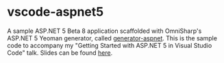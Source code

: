 # vscode-aspnet5
A sample ASP.NET 5 Beta 8 application scaffolded with OmniSharp's ASP.NET 5 Yeoman generator, called [generator-aspnet](https://github.com/omnisharp/generator-aspnet#readme). This is the sample code to accompany my "Getting Started with ASP.NET 5 in Visual Studio Code" talk. Slides can be found [here](https://github.com/scottaddie/slide-decks/blob/master/Getting%20Started%20with%20ASP.NET%205%20in%20VS%20Code.pptx).
